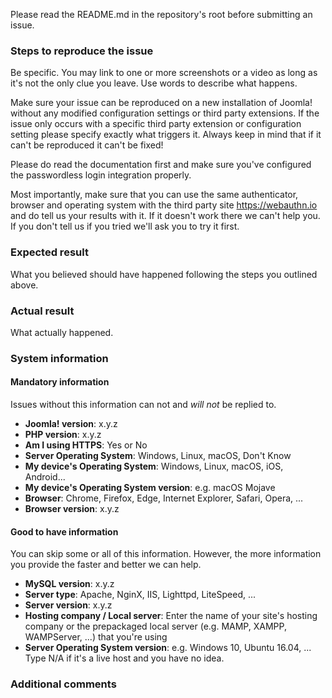 Please read the README.md in the repository's root before submitting an issue.

### Steps to reproduce the issue

Be specific. You may link to one or more screenshots or a video as long as it's not the only clue you leave. Use words to describe what happens.

Make sure your issue can be reproduced on a new installation of Joomla! without any modified configuration settings or third party extensions. If the issue only occurs with a specific third party extension or configuration setting please specify exactly what triggers it. Always keep in mind that if it can't be reproduced it can't be fixed!

Please do read the documentation first and make sure you've configured the passwordless login integration properly.

Most importantly, make sure that you can use the same authenticator, browser and operating system with the third party site https://webauthn.io and do tell us your results with it. If it doesn't work there we can't help you. If you don't tell us if you tried we'll ask you to try it first. 

### Expected result

What you believed should have happened following the steps you outlined above.

### Actual result

What actually happened.

### System information

#### Mandatory information

Issues without this information can not and _will not_ be replied to.

* **Joomla! version**: x.y.z
* **PHP version**: x.y.z
* **Am I using HTTPS**: Yes or No
* **Server Operating System**: Windows, Linux, macOS, Don't Know
* **My device's Operating System**: Windows, Linux, macOS, iOS, Android...
* **My device's Operating System version**: e.g. macOS Mojave
* **Browser**: Chrome, Firefox, Edge, Internet Explorer, Safari, Opera, ...
* **Browser version**: x.y.z

#### Good to have information

You can skip some or all of this information. However, the more information you provide the faster and better we can help.

* **MySQL version**: x.y.z
* **Server type**: Apache, NginX, IIS, Lighttpd, LiteSpeed, ...
* **Server version**: x.y.z
* **Hosting company / Local server**: Enter the name of your site's hosting company or the prepackaged local server (e.g. MAMP, XAMPP, WAMPServer, ...) that you're using
* **Server Operating System version**: e.g. Windows 10, Ubuntu 16.04, ... Type N/A if it's a live host and you have no idea. 

### Additional comments
